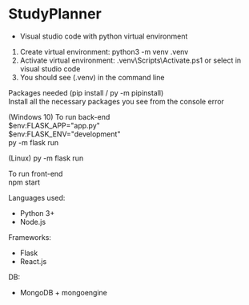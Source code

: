 # StudyPlanner

- Visual studio code with python virtual environment 
1) Create virtual environment: python3 -m venv .venv 
2) Activate virtual environment: .venv\Scripts\Activate.ps1 or select in visual studio code 
3) You should see (.venv) in the command line 

Packages needed (pip install / py -m pipinstall) \
Install all the necessary packages you see from the console error 

(Windows 10) To run back-end \
$env:FLASK_APP="app.py"  \
$env:FLASK_ENV="development"\
py -m flask run 

(Linux)
py -m flask run

To run front-end \
npm start 

Languages used:
- Python 3+
- Node.js

Frameworks:
- Flask
- React.js

DB:
- MongoDB + mongoengine

